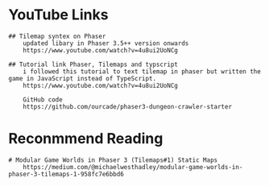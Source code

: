 # YouTube Links

    ## Tilemap syntex on Phaser
        updated libary in Phaser 3.5++ version onwards
        https://www.youtube.com/watch?v=4u8ui2UoNCg 

    ## Tutorial link Phaser, Tilemaps and typscript
        i followed this tutorial to text tilemap in phaser but written the game in JavaScript instead of TypeScript. 
        https://www.youtube.com/watch?v=4u8ui2UoNCg 

        GitHub code 
        https://github.com/ourcade/phaser3-dungeon-crawler-starter 

# Reconmmend Reading

    # Modular Game Worlds in Phaser 3 (Tilemaps#1) Static Maps
        https://medium.com/@michaelwesthadley/modular-game-worlds-in-phaser-3-tilemaps-1-958fc7e6bbd6 